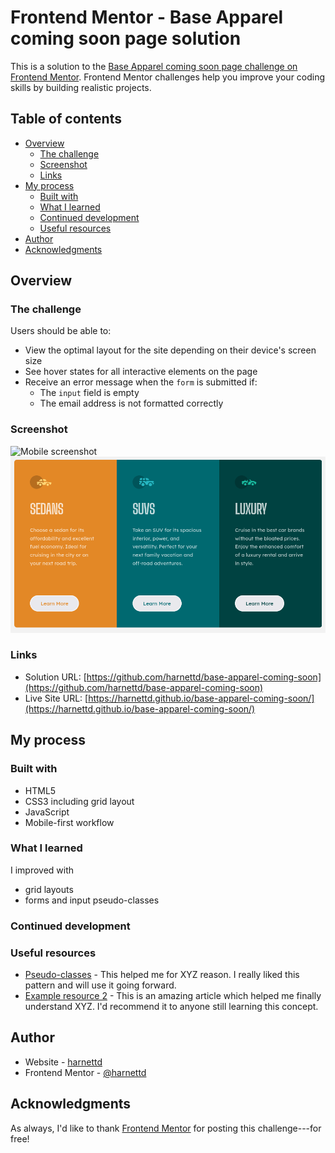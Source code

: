 # Frontend Mentor - Base Apparel coming soon page solution

This is a solution to the [Base Apparel coming soon page challenge on Frontend Mentor](https://www.frontendmentor.io/challenges/base-apparel-coming-soon-page-5d46b47f8db8a7063f9331a0). Frontend Mentor challenges help you improve your coding skills by building realistic projects. 

## Table of contents

- [Overview](#overview)
  - [The challenge](#the-challenge)
  - [Screenshot](#screenshot)
  - [Links](#links)
- [My process](#my-process)
  - [Built with](#built-with)
  - [What I learned](#what-i-learned)
  - [Continued development](#continued-development)
  - [Useful resources](#useful-resources)
- [Author](#author)
- [Acknowledgments](#acknowledgments)

## Overview

### The challenge

Users should be able to:

- View the optimal layout for the site depending on their device's screen size
- See hover states for all interactive elements on the page
- Receive an error message when the `form` is submitted if:
  - The `input` field is empty
  - The email address is not formatted correctly

### Screenshot

![Mobile screenshot](./images/screenshot-mobile.pngscreenshot.jpg)
![Desktop screenshot](./images/screenshot-desktop.png)

### Links

- Solution URL: [https://github.com/harnettd/base-apparel-coming-soon](https://github.com/harnettd/base-apparel-coming-soon)
- Live Site URL: [https://harnettd.github.io/base-apparel-coming-soon/](https://harnettd.github.io/base-apparel-coming-soon/)

## My process

### Built with

- HTML5
- CSS3 including grid layout 
- JavaScript
- Mobile-first workflow

### What I learned

I improved with

- grid layouts
- forms and input pseudo-classes

### Continued development


### Useful resources

- [Pseudo-classes](https://developer.mozilla.org/en-US/docs/Web/CSS/Pseudo-classes) - This helped me for XYZ reason. I really liked this pattern and will use it going forward.
- [Example resource 2](https://www.example.com) - This is an amazing article which helped me finally understand XYZ. I'd recommend it to anyone still learning this concept.

## Author

- Website - [harnettd](https://github.com/harnettd)
- Frontend Mentor - [@harnettd](https://www.frontendmentor.io/profile/harnettd)


## Acknowledgments

As always, I'd like to thank [Frontend Mentor](https://www.frontendmentor.io) for posting this challenge---for free!
